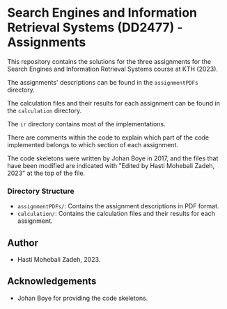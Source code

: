 # Search Engines and Information Retrieval Systems (DD2477) - Assignments

This repository contains the solutions for the three assignments for the Search Engines and Information Retrieval Systems course at KTH (2023). 

The assignments' descriptions can be found in the `assignmentPDFs` directory.

The calculation files and their results for each assignment can be found in the `calculation` directory.

The `ir` directory contains most of the implementations.

There are comments within the code to explain which part of the code implemented belongs to which section of each assignment.

The code skeletons were written by Johan Boye in 2017, and the files that have been modified are indicated with "Edited by Hasti Mohebali Zadeh, 2023" at the top of the file.

### Directory Structure
- `assignmentPDFs/`: Contains the assignment descriptions in PDF format.
- `calculation/`: Contains the calculation files and their results for each assignment.

## Author
- Hasti Mohebali Zadeh, 2023.

## Acknowledgements
- Johan Boye for providing the code skeletons.
